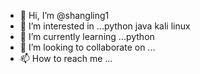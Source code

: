 - 👋 Hi, I’m @shangling1
- 👀 I’m interested in ...python java kali linux
- 🌱 I’m currently learning ...python
- 💞️ I’m looking to collaborate on ...
- 📫 How to reach me ...

<!---
shangling1/shangling1 is a ✨ special ✨ repository because its `README.md` (this file) appears on your GitHub profile.
You can click the Preview link to take a look at your changes.
--->
